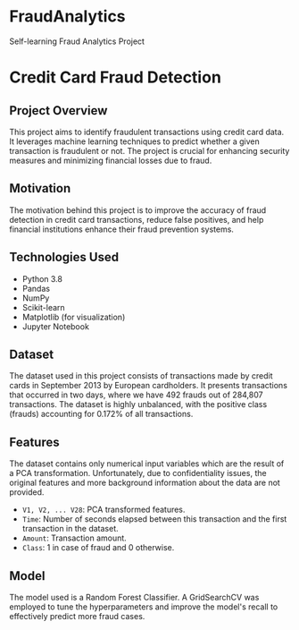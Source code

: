 # FraudAnalytics
Self-learning Fraud Analytics Project

# Credit Card Fraud Detection

## Project Overview
This project aims to identify fraudulent transactions using credit card data. It leverages machine learning techniques to predict whether a given transaction is fraudulent or not. The project is crucial for enhancing security measures and minimizing financial losses due to fraud.

## Motivation
The motivation behind this project is to improve the accuracy of fraud detection in credit card transactions, reduce false positives, and help financial institutions enhance their fraud prevention systems.

## Technologies Used
- Python 3.8
- Pandas
- NumPy
- Scikit-learn
- Matplotlib (for visualization)
- Jupyter Notebook

## Dataset
The dataset used in this project consists of transactions made by credit cards in September 2013 by European cardholders. It presents transactions that occurred in two days, where we have 492 frauds out of 284,807 transactions. The dataset is highly unbalanced, with the positive class (frauds) accounting for 0.172% of all transactions.

## Features
The dataset contains only numerical input variables which are the result of a PCA transformation. Unfortunately, due to confidentiality issues, the original features and more background information about the data are not provided.

- `V1, V2, ... V28`: PCA transformed features.
- `Time`: Number of seconds elapsed between this transaction and the first transaction in the dataset.
- `Amount`: Transaction amount.
- `Class`: 1 in case of fraud and 0 otherwise.

## Model
The model used is a Random Forest Classifier. A GridSearchCV was employed to tune the hyperparameters and improve the model's recall to effectively predict more fraud cases.
